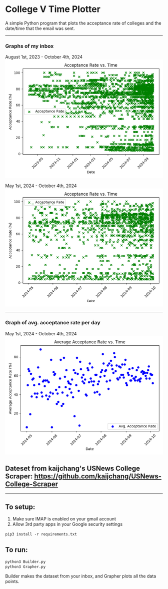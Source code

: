 # College V Time Plotter
A simple Python program that plots the acceptance rate of colleges and the date/time that the email was sent.

---

### Graphs of my inbox

August 1st, 2023 - October 4th, 2024
<img src="Aug2023-Now.png">

May 1st, 2024 - October 4th, 2024
<img src="May2024-Now.png">

---

### Graph of avg. acceptance rate per day

May 1st, 2024 - October 4th, 2024
<img src="avc-acr-v-time--2024-05-01.png">

## Dateset from kaijchang's USNews College Scraper: https://github.com/kaijchang/USNews-College-Scraper

---

## To setup:

<ol>
<li>Make sure IMAP is enabled on your gmail account</li>
<li>Allow 3rd party apps in your Google security settings</li>
</ol>

`pip3 install -r requirements.txt`

## To run:
```
python3 Builder.py
python3 Grapher.py
```

Builder makes the dataset from your inbox, and Grapher plots all the data points.

